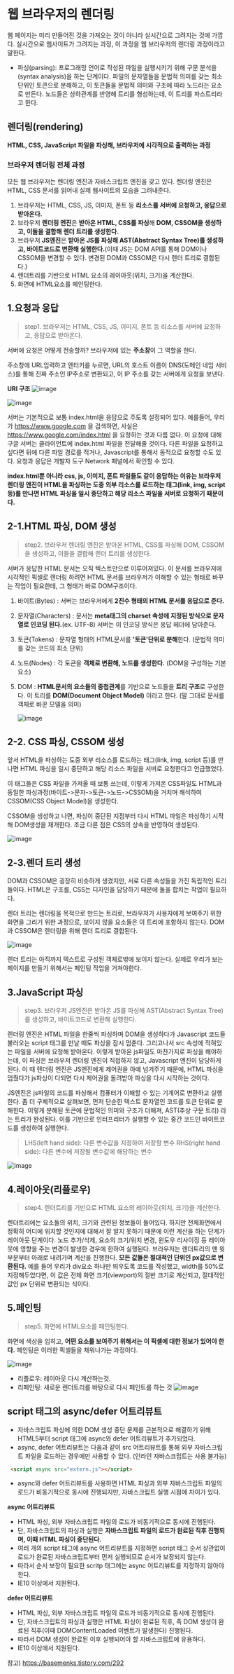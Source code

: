 # 웹 브라우저의 렌더링 
웹 페이지는 미리 만들어진 것을 가져오는 것이 아니라 실시간으로 그려지는 것에 가깝다. 실시간으로 웹사이트가 그려지는 과정, 이 과정을 웹 브라우저의 렌더링 과정이라고 말한다.

* 파싱(parsing): 프로그래밍 언어로 작성된 파일을 실행시키기 위해 구문 분석을(syntax analysis)을 하는 단계이다. 파일의 문자열들을 문법적 의미를 갖는 최소 단위인 토큰으로 분해하고, 이 토큰들을 문법적 의미와 구조에 따라 노드라는 요소로 만든다. 노드들은 상하관계를 반영해 트리를 형성하는데, 이 트리를 파스트리라고 한다.

## 렌더링(rendering)

**HTML, CSS, JavaScript 파일을 파싱해, 브라우저에 시각적으로 출력하는 과정**

### 브라우저 렌더링 전체 과정

모든 웹 브라우저는 렌더링 엔진과 자바스크립트 엔진을 갖고 있다. 렌더링 엔진은 HTML, CSS 문서를 읽어내 실제 웹사이트의 모습을 그려내준다.

1. 브라우저는 HTML, CSS, JS, 이미지, 폰트 등 **리소스를 서버에 요청하고, 응답으로 받아온다.**
2. 브라우저 **렌더링 엔진**은 **받아온 HTML, CSS를 파싱**해 **DOM, CSSOM을 생성하고, 이들을 결합해 렌더 트리를 생성한다.**
3. 브라우저 **JS엔진**은 **받아온 JS를 파싱해 AST(Abstract Syntax Tree)를 생성하고, 바이트코드로 변환해 실행한다.**(이때 JS는 DOM API를 통해 DOM이나 CSSOM을 변경할 수 있다. 변경된 DOM과 CSSOM은 다시 렌더 트리로 결합된다.)
4. 렌더트리를 기반으로 HTML 요소의 레이아웃(위치, 크기)을 계산한다.
5. 화면에 HTML요소를 페인팅한다. 


## 1.요청과 응답

>step1. 브라우저는 HTML, CSS, JS, 이미지, 폰트 등 리소스를 서버에 요청하고, 응답으로 받아온다.

서버에 요청은 어떻게 전송할까? 브라우저에 있는 **주소창**이 그 역할을 한다. 

주소창에 URL입력하고 엔터키를 누르면, URL의 호스트 이름이 DNS(도메인 네임 서비스)를 통해 진짜 주소인 IP주소로 변환되고, 이 IP 주소를 갖는 서버에게 요청을 보낸다. 

**URI 구조**
![image](https://img1.daumcdn.net/thumb/R1280x0/?scode=mtistory2&fname=https%3A%2F%2Fblog.kakaocdn.net%2Fdn%2FbhMA8N%2Fbtry4f4Jv63%2FMCmJqvqqEMp4U9MYE5U3f0%2Fimg.png)


![image](https://img1.daumcdn.net/thumb/R1280x0/?scode=mtistory2&fname=https%3A%2F%2Fblog.kakaocdn.net%2Fdn%2FKg2J5%2Fbtry8y9PjAd%2FsX4LXaJJ5T8GRhNh5leKw0%2Fimg.png)

서버는 기본적으로 보통 index.html을 응답으로 주도록 설정되어 있다.  예를들어, 우리가 https://www.google.com 을 검색하면, 
사실은 https://www.google.com/index.html 을 요청하는 것과 다름 없다. 이 요청에 대해 구글 서버는 클라이언트에 index.html 파일을 전달해줄 것이다. 다른 파일을 요청하고싶다면 뒤에 다른 파일 경로를 적거나, Javascript를 통해서 동적으로 요청할 수도 있다. 요청과 응답은 개발자 도구 Network 패널에서 확인할 수 있다.

**index.html뿐 아니라 css, js, 이미지, 폰트 파일들도 같이 응답하는 이유는 브라우저 렌더링 엔진이 HTML을 파싱하는 도중 외부 리소스를 로드하는 태그(link, img, script 등)를 만나면 HTML 파싱을 일시 중단하고 해당 리소스 파일을 서버로 요청하기 때문이다.**

## 2-1.HTML 파싱, DOM 생성
>step2. 브라우저 렌더링 엔진은 받아온 HTML, CSS를 파싱해 DOM, CSSOM을 생성하고, 이들을 결합해 렌더 트리를 생성한다.

서버가 응답한 HTML 문서는 오직 텍스트만으로 이루어져있다. 이 문서를 브라우저에 시각적인 픽셀로 렌더링 하려면 HTML 문서를 브라우저가 이해할 수 있는 형태로 바꾸는 작업이 필요한데, 그 형태가 바로 DOM구조이다. 

1. 바이트(Bytes) : 서버는 브라우저에게 **2진수 형태의 HTML 문서를 응답으로 준다.**

2. 문자열(Characters) : 문서는 **meta태그의 charset 속성에 지정된 방식으로 문자열로 인코딩 된다.**(ex. UTF-8) 서버는 이 인코딩 방식은 응답 헤더에 담아준다.

3. 토큰(Tokens) : 문자열 형태의 HTML문서를 **'토큰'단위로 분해**한다. (문법적 의미를 갖는 코드의 최소 단위) 

4. 노드(Nodes) : 각 토큰을 **객체로 변환해, 노드를 생성한다.** (DOM을 구성하는 기본 요소) 

5. DOM : **HTML문서의 요소들의 중첩관계**를 기반으로 노드들을 **트리 구조**로 구성한다. 이 트리를 **DOM(Document Object Model)** 이라고 한다.
(말 그대로 문서를 객체로 바꾼 모델을 의미)

   ![image](https://img1.daumcdn.net/thumb/R1280x0/?scode=mtistory2&fname=https%3A%2F%2Fblog.kakaocdn.net%2Fdn%2Fd752eh%2Fbtry8y211Yn%2FjXqSArXalZzp1tpeg9Vee0%2Fimg.png)

## 2-2. CSS 파싱, CSSOM 생성

앞서 HTML을 파싱하는 도중 외부 리소스를 로드하는 태그(link, img, script 등)를 만나면 HTML 파싱을 일시 중단하고 해당 리소스 파일을 서버로 요청한다고 언급했었다. 

이 태그들은 CSS 파일을 가져올 때 보통 쓰는데, 이렇게 가져온 CSS파일도 HTML과 동일한 파싱과정(바이트->문자->토큰->노드->CSSOM)을 거치며 해석하여 CSSOM(CSS Object Model)을 생성한다. 

CSSOM을 생성하고 나면, 파싱이 중단된 지점부터 다시 HTML 파일은 파싱하기 시작해 DOM생성을 재개한다. 조금 다른 점은 CSS의 상속을 반영하여 생성된다.

   ![image](https://img1.daumcdn.net/thumb/R1280x0/?scode=mtistory2&fname=https%3A%2F%2Fblog.kakaocdn.net%2Fdn%2Fdf1gLS%2Fbtry4gCALFm%2FiSKf1mkVTPH04K02o0YAA0%2Fimg.png)

## 2-3.렌더 트리 생성 

DOM과 CSSOM은 굉장히 비슷하게 생겼지만, 서로 다른 속성들을 가진 독립적인 트리들이다. HTML은 구조를, CSS는 디자인을 담당하기 때문에 둘을 합치는 작업이 필요하다. 

렌더 트리는 렌더링을 목적으로 만드는 트리로, 브라우저가 사용자에게 보여주기 위한 화면을 그리기 위한 과정으로, 보이지 않을 요소들은 이 트리에 포함하지 않는다. DOM과 CSSOM은 렌더링을 위해 렌더 트리로 결합된다.  

   ![image](https://img1.daumcdn.net/thumb/R1280x0/?scode=mtistory2&fname=https%3A%2F%2Fblog.kakaocdn.net%2Fdn%2FdpJAcH%2Fbtry7r4olZc%2FrCgtlnvK2UjosAEUpR0Nq1%2Fimg.png)


렌더 트리는 아직까지 텍스트로 구성된 객체로밖에 보이지 않는다. 실제로 우리가 보는 페이지를 만들기 위해서는 페인팅 작업을 거쳐야한다. 

## 3.JavaScript 파싱 

>step3. 브라우저 JS엔진은 받아온 JS를 파싱해 AST(Abstract Syntax Tree)를 생성하고, 바이트코드로 변환해 실행한다.

렌더링 엔진은 HTML 파일을 한줄씩 파싱하며 DOM을 생성하다가 Javascript 코드들 불러오는 script 태그를 만날 때도 파싱을 잠시 멈춘다. 그리고나서 src 속성에 적혀있는 파일을 서버에 요청해 받아온다. 이렇게 받아온 js파일도 마찬가지로 파싱을 해야하는데, 이 파싱은 브라우저 렌더링 엔진이 직접하지 않고, Javascript 엔진이 담당하게 된다. 이 때 렌더링 엔진은 JS엔진에게 제어권을 아예 넘겨주기 때문에, HTML 파싱을 멈췄다가 js파싱이 다되면 다시 제어권을 돌려받아 파싱을 다시 시작하는 것이다.

JS엔진은 js파일의 코드를 파싱해서 컴퓨터가 이해할 수 있는 기계어로 변환하고 실행한다. 좀 더 구체적으로 살펴보면, 먼저 단순한 텍스트 문자열인 코드를 토큰 단위로 분해한다. 이렇게 분해된 토큰에 문법적인 의미와 구조가 더해져, AST(추상 구문 트리) 라는 트리가 완성된다. 이를 기반으로 인터프리터가 실행할 수 있는 중간 코드인 바이트코드를 생성하여 실행한다.  
>LHS(left hand side): 다른 변수값을 지정하여 저장할 변수
>RHS(right hand side): 다른 변수에 저장될 변수값에 해당하는 변수

![image](https://img1.daumcdn.net/thumb/R1280x0/?scode=mtistory2&fname=https%3A%2F%2Fblog.kakaocdn.net%2Fdn%2FchkIMn%2Fbtry8izp0Wz%2F4TsRT9TO6Unf8XIUxKhzE0%2Fimg.png)

## 4.레이아웃(리플로우)
>step4. 렌더트리를 기반으로 HTML 요소의 레이아웃(위치, 크기)을 계산한다. 

렌더트리에는 요소들의 위치, 크기와 관련된 정보들이 들어있다. 하지만 전체화면에서 정확히 어디에 위치할 것인지에 대해서 잘 알지 못하기 때문에 이런 계산을 하는 단계가 레이아웃 단계이다. 노드 추가/삭제, 요소의 크기/위치 변경, 윈도우 리사이징 등 레이아웃에 영향을 주는 변경이 발생한 경우에 한하여 실행된다. 브라우저는 렌더트리의 맨 윗부분부터 아래로 내려가며 계산을 진행한다. **모든 값들은 절대적인 단위인 px값으로 변환된다.**
예를 들어 우리가 div요소 하나만 띄우도록 코드를 작성했고, width를 50%로 지정해두었다면, 이 값은 전체 화면 크기(viewport)의 절반 크기로 계산되고, 절대적인 값인 px 단위로 변환되는 식이다.

## 5.페인팅
>step5. 화면에 HTML요소를 페인팅한다. 

화면에 색상을 입히고, **어떤 요소를 보여주기 위해서는 이 픽셀에 대한 정보가 있어야 한다.** 페인팅은 이러한 픽셀들을 채워나가는 과정이다. 

![image](https://img1.daumcdn.net/thumb/R1280x0/?scode=mtistory2&fname=https%3A%2F%2Fblog.kakaocdn.net%2Fdn%2Fbriyci%2Fbtry66TJNy6%2FSUVzSATWwqK0kruOy55SFK%2Fimg.png)

* 리플로우: 레이아웃 다시 계산하는것.
* 리페인팅: 새로운 렌더트리를 바탕으로 다시 페인트를 하는 것
![image](https://img1.daumcdn.net/thumb/R1280x0/?scode=mtistory2&fname=https%3A%2F%2Fblog.kakaocdn.net%2Fdn%2Fbq8I4z%2Fbtry7vsvVpZ%2F1eRxOyArCa7djYsVtuzNt1%2Fimg.png)

## script 태그의 async/defer 어트리뷰트

* 자바스크립트 파싱에 의한 DOM 생성 중단 문제를 근본적으로 해결하기 위해 HTML5부터 script 태그에 async와 defer 어트리뷰트가 추가되었다.
* async, defer 어트리뷰트는 다음과 같이 src 어트리뷰트를 통해 외부 자바스크립트 파일을 로드하는 경우에만 사용할 수 있다. (인라인 자바스크립트는 사용 불가능)

```html 
 <script async src="extern.js"></script>
```

* async와 defer 어트리뷰트를 사용하면 HTML 파싱과 외부 자바스크립트 파일의 로드가 비동기적으로 동시에 진행되지만, 자바스크립트 실행 시점에 차이가 있다.

**async 어트리뷰트**
* HTML 파싱, 외부 자바스크립트 파일의 로드가 비동기적으로 동시에 진행된다.
* 단, 자바스크립트의 파싱과 실행은 **자바스크립트 파일의 로드가 완료된 직후 진행되며, 이때 HTML 파싱이 중단된다.**
* 여러 개의 script 태그에 async 어트리뷰트를 지정하면 script 태그 순서 상관없이 로드가 완료된 자바스크립트부터 먼저 실행되므로 순서가 보장되지 않는다.
* 따라서 순서 보장이 필요한 scritp 태그에는 async 어트리뷰트를 지정하지 않아야 한다.
* IE10 이상에서 지원된다.

**defer 어트리뷰트**
* HTML 파싱, 외부 자바스크립트 파일의 로드가 비동기적으로 동시에 진행된다.
* 단, 자바스크립트의 파싱과 실행은 HTML 파싱이 완료된 직후, 즉 DOM 생성이 완료된 직후(이때 DOMContentLoaded 이벤트가 발생한다) 진행된다.
* 따라서 DOM 생성이 완료된 이후 실행되어야 할 자바스크립트에 유용하다.
* IE10 이상에서 지원된다.




참고) https://basemenks.tistory.com/292